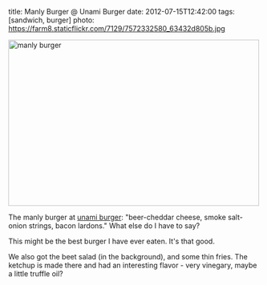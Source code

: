 title: Manly Burger @ Unami Burger
date: 2012-07-15T12:42:00
tags: [sandwich, burger]
photo: https://farm8.staticflickr.com/7129/7572332580_63432d805b.jpg

<p><a href="https://www.flickr.com/photos/logrodnek/7572332580/" title="manly burger by logrodnek, on Flickr"><img alt="manly burger" height="332" src="https://farm8.staticflickr.com/7129/7572332580_63432d805b.jpg" width="500" /></a></p>

<p>The manly burger at <a href="http://www.umami.com/umami-burger/">unami burger</a>: "beer-cheddar cheese, smoke salt-onion strings, bacon lardons." What else do I have to say?</p>

This might be the best burger I have ever eaten. It's that good.

We also got the beet salad (in the background), and some thin fries. The ketchup is made there and had an interesting flavor - very vinegary, maybe a little truffle oil?
